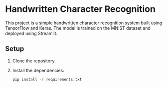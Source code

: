 # Handwritten Character Recognition

This project is a simple handwritten character recognition system built using TensorFlow and Keras. The model is trained on the MNIST dataset and deployed using Streamlit.

## Setup

1. Clone the repository.
2. Install the dependencies:

   ```bash
   pip install -r requirements.txt
